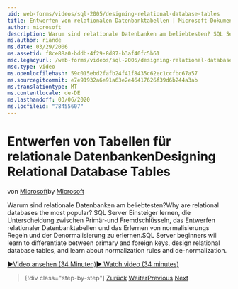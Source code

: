 ```yaml
---
uid: web-forms/videos/sql-2005/designing-relational-database-tables
title: Entwerfen von relationalen Datenbanktabellen | Microsoft-Dokumentation
author: microsoft
description: Warum sind relationale Datenbanken am beliebtesten? SQL Server Einsteiger lernen, zwischen Primär-und Fremdschlüsseln zu unterscheiden, die relationale Datenbank zu entwerfen...
ms.author: riande
ms.date: 03/29/2006
ms.assetid: f8ce88a0-bddb-4f29-8d87-b3af40fc5b61
msc.legacyurl: /web-forms/videos/sql-2005/designing-relational-database-tables
msc.type: video
ms.openlocfilehash: 59c015ebd2fafb24f41f8435c62ec1ccfbc67a57
ms.sourcegitcommit: e7e91932a6e91a63e2e46417626f39d6b244a3ab
ms.translationtype: MT
ms.contentlocale: de-DE
ms.lasthandoff: 03/06/2020
ms.locfileid: "78455607"
---
```

# <a name="designing-relational-database-tables"></a><span data-ttu-id="8c9d0-104">Entwerfen von Tabellen für relationale Datenbanken</span><span class="sxs-lookup"><span data-stu-id="8c9d0-104">Designing Relational Database Tables</span></span>

<span data-ttu-id="8c9d0-105">von [Microsoft](https://github.com/microsoft)</span><span class="sxs-lookup"><span data-stu-id="8c9d0-105">by [Microsoft](https://github.com/microsoft)</span></span>

<span data-ttu-id="8c9d0-106">Warum sind relationale Datenbanken am beliebtesten?</span><span class="sxs-lookup"><span data-stu-id="8c9d0-106">Why are relational databases the most popular?</span></span> <span data-ttu-id="8c9d0-107">SQL Server Einsteiger lernen, die Unterscheidung zwischen Primär-und Fremdschlüsseln, das Entwerfen relationaler Datenbanktabellen und das Erlernen von normalisierungs Regeln und der Denormalisierung zu erlernen.</span><span class="sxs-lookup"><span data-stu-id="8c9d0-107">SQL Server beginners will learn to differentiate between primary and foreign keys, design relational database tables, and learn about normalization rules and de-normalization.</span></span>

[<span data-ttu-id="8c9d0-108">&#9654;Video ansehen (34 Minuten)</span><span class="sxs-lookup"><span data-stu-id="8c9d0-108">&#9654; Watch video (34 minutes)</span></span>](https://channel9.msdn.com/Blogs/ASP-NET-Site-Videos/designing-relational-database-tables)

> [!div class="step-by-step"]
> <span data-ttu-id="8c9d0-109">[Zurück](more-about-column-data-types-and-other-properties.md)
> [Weiter](manipulating-database-data.md)</span><span class="sxs-lookup"><span data-stu-id="8c9d0-109">[Previous](more-about-column-data-types-and-other-properties.md)
[Next](manipulating-database-data.md)</span></span>
